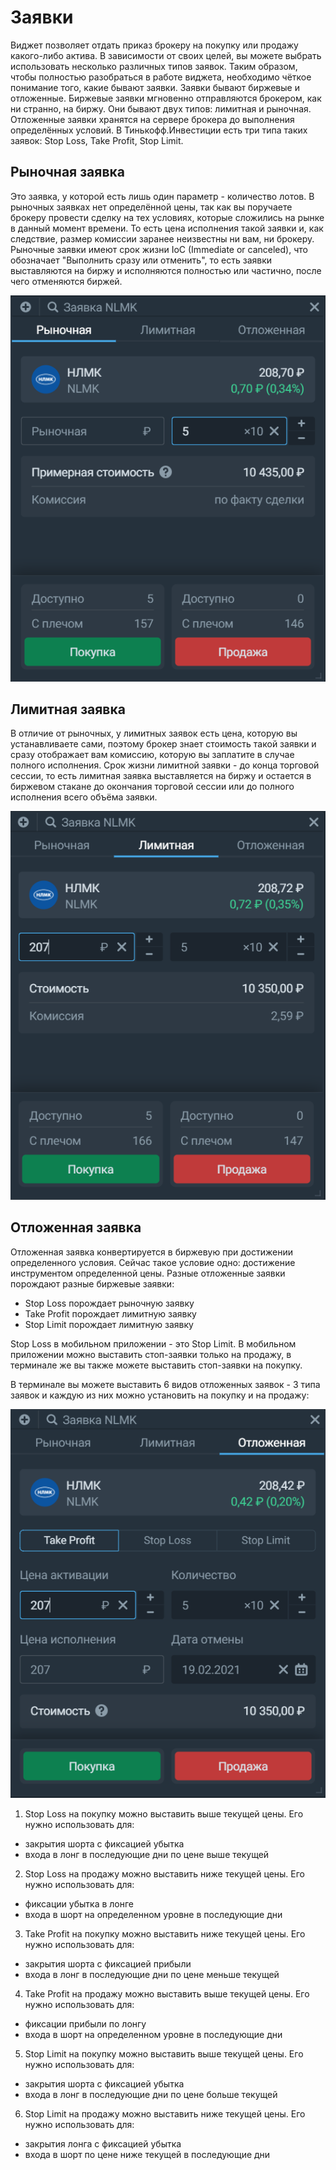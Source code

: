 # Заявки
Виджет позволяет отдать приказ брокеру на покупку или продажу какого-либо актива. В зависимости от своих целей, вы можете выбрать использовать несколько различных типов заявок. Таким образом, чтобы полностью разобраться в работе виджета, необходимо чёткое понимание того, какие бывают заявки. Заявки бывают биржевые и отложенные. Биржевые заявки мгновенно отправляются брокером, как ни странно, на биржу. Они бывают двух типов: лимитная и рыночная. Отложенные заявки хранятся на сервере брокера до выполнения определённых условий. В Тинькофф.Инвестиции есть три типа таких заявок: Stop Loss, Take Profit, Stop Limit. 

## Рыночная заявка
Это заявка, у которой есть лишь один параметр - количество лотов. В рыночных заявках нет определённой цены, так как вы поручаете брокеру провести сделку на тех условиях, которые сложились на рынке в данный момент времени. То есть цена исполнения такой заявки и, как следствие, размер комиссии заранее неизвестны ни вам, ни брокеру. Рыночные заявки имеют срок жизни IoC (Immediate or canceled), что обозначает "Выполнить сразу или отменить", то есть заявки выставляются на биржу и исполняются полностью или частично, после чего отменяются биржей. 

![alt text](orders1.png)

## Лимитная заявка
В отличие от рыночных, у лимитных заявок есть цена, которую вы устанавливаете сами, поэтому брокер знает стоимость такой заявки и сразу отображает вам комиссию, которую вы заплатите в случае полного исполнения. Срок жизни лимитной заявки - до конца торговой сессии, то есть лимитная заявка выставляется на биржу и остается в биржевом стакане до окончания торговой сессии или до полного исполнения всего объёма заявки. 

![alt text](limit_orders.png)

## Отложенная заявка
Отложенная заявка конвертируется в биржевую при достижении определенного условия. Сейчас такое условие одно: достижение инструментом определенной цены. Разные отложенные заявки порождают разные биржевые заявки:
- Stop Loss порождает рыночную заявку
- Take Profit порождает лимитную заявку
- Stop Limit порождает лимитную заявку

Stop Loss в мобильном приложении - это Stop Limit. В мобильном приложении можно выставить стоп-заявки только на продажу, в терминале же вы также можете выставить стоп-заявки на покупку.

В терминале вы можете выставить 6 видов отложенных заявок - 3 типа заявок и каждую из них можно установить на покупку и на продажу:

![alt text](delayed_orders.png)

1. Stop Loss на покупку можно выставить выше текущей цены. Его нужно использовать для: 
- закрытия шорта с фиксацией убытка
- входа в лонг в последующие дни по цене выше текущей

2. Stop Loss на продажу можно выставить ниже текущей цены. Его нужно использовать для:
- фиксации убытка в лонге
- входа в шорт на определенном уровне в последующие дни

3. Take Profit на покупку можно выставить ниже текущей цены. Его нужно использовать для:
- закрытия шорта с фиксацией прибыли
- входа в лонг в последующие дни по цене меньше текущей

4. Take Profit на продажу можно выставить выше текущей цены. Его нужно использовать для:
- фиксации прибыли по лонгу
- входа в шорт на определенном уровне в последующие дни

5. Stop Limit на покупку можно выставить выше текущей цены. Его нужно использовать для:
- закрытия шорта с фиксацией убытка
- входа в лонг в последующие дни по цене больше текущей

6. Stop Limit на продажу можно выставить ниже текущей цены. Его нужно использовать для:
- закрытия лонга с фиксацией убытка
- входа в шорт по цене ниже текущей в последующие дни
